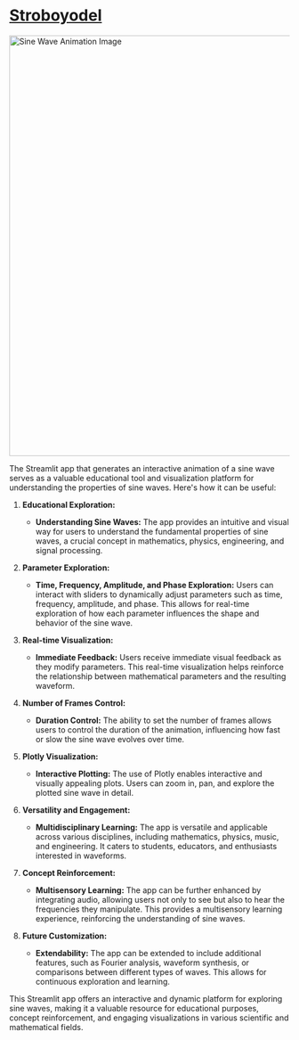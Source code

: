 # [Stroboyodel](https://stroboyodel2-suzj3dc5trgbzv98zsjwrb.streamlit.app/?fbclid=IwAR157xAQipBglVgWFKNZCizGFQV1kjdA_Pi14juT1mFTbc6uZ-icUHsK86I)

<img width="755" alt="Sine Wave Animation Image" src="https://github.com/Emmarie-Ahtunan/stroboyodel2/assets/86572370/7ea44bf9-b14b-4be0-90b6-a1c56eb4282c">


The Streamlit app that generates an interactive animation of a sine wave serves as a valuable educational tool and visualization platform for understanding the properties of sine waves. Here's how it can be useful:

1. **Educational Exploration:**
   - **Understanding Sine Waves:** The app provides an intuitive and visual way for users to understand the fundamental properties of sine waves, a crucial concept in mathematics, physics, engineering, and signal processing.

2. **Parameter Exploration:**
   - **Time, Frequency, Amplitude, and Phase Exploration:** Users can interact with sliders to dynamically adjust parameters such as time, frequency, amplitude, and phase. This allows for real-time exploration of how each parameter influences the shape and behavior of the sine wave.

3. **Real-time Visualization:**
   - **Immediate Feedback:** Users receive immediate visual feedback as they modify parameters. This real-time visualization helps reinforce the relationship between mathematical parameters and the resulting waveform.

4. **Number of Frames Control:**
   - **Duration Control:** The ability to set the number of frames allows users to control the duration of the animation, influencing how fast or slow the sine wave evolves over time.

5. **Plotly Visualization:**
   - **Interactive Plotting:** The use of Plotly enables interactive and visually appealing plots. Users can zoom in, pan, and explore the plotted sine wave in detail.

6. **Versatility and Engagement:**
   - **Multidisciplinary Learning:** The app is versatile and applicable across various disciplines, including mathematics, physics, music, and engineering. It caters to students, educators, and enthusiasts interested in waveforms.

7. **Concept Reinforcement:**
   - **Multisensory Learning:** The app can be further enhanced by integrating audio, allowing users not only to see but also to hear the frequencies they manipulate. This provides a multisensory learning experience, reinforcing the understanding of sine waves.

8. **Future Customization:**
   - **Extendability:** The app can be extended to include additional features, such as Fourier analysis, waveform synthesis, or comparisons between different types of waves. This allows for continuous exploration and learning.

This Streamlit app offers an interactive and dynamic platform for exploring sine waves, making it a valuable resource for educational purposes, concept reinforcement, and engaging visualizations in various scientific and mathematical fields.



